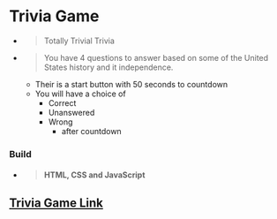 # Trivia Game

* > Totally Trivial Trivia
* > You have 4 questions to answer based on some of the United States history and it independence.
   * Their is a start button with 50 seconds to countdown
   * You will have a choice of 
      * Correct
      * Unanswered 
      * Wrong
          * after countdown
         
### Build
* > #### HTML, CSS and JavaScript

## [Trivia Game Link](https://spacejnk.github.io/TriviaGame/)


